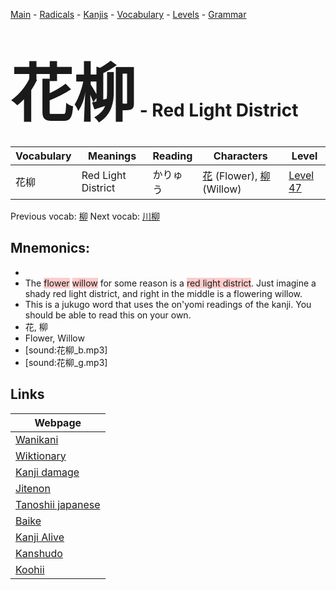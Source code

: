 <style> bigfont {font-size: 100px}</style>
[Main](../README.md) -
[Radicals](../radicals.md) -
[Kanjis](../kanjis.md) -
[Vocabulary](../vocabulary.md) -
[Levels](../levels.md) -
[Grammar](../grammar.md)
# <bigfont> 花柳</bigfont> - Red Light District 

| Vocabulary | Meanings | Reading | Characters | Level |
| --- | --- | --- | --- | --- |
| 花柳 | Red Light District | かりゅう |  [花](../kanjis/花.md) (Flower), [柳](../kanjis/柳.md) (Willow) | [Level 47](../levels/wk_level47.md) |

Previous vocab: [柳](柳.md) Next vocab: [川柳](川柳.md) 

## Mnemonics:

* 
* The <span style="background-color:#ffcccb"> flower</span> <span style="background-color:#ffcccb"> willow</span> for some reason is a <span style="background-color:#ffcccb"> red light district</span>. Just imagine a shady red light district, and right in the middle is a flowering willow.
* This is a jukugo word that uses the on'yomi readings of the kanji. You should be able to read this on your own.
* 花, 柳
* Flower, Willow
* [sound:花柳_b.mp3]
* [sound:花柳_g.mp3]


## Links 

| Webpage |
| --- |
| [Wanikani          ](https://www.wanikani.com/kanji/花柳) |
| [Wiktionary        ](https://en.wiktionary.org/wiki/花柳) |
| [Kanji damage      ](http://www.kanjidamage.com/kanji/search?utf8=✓&q=花柳) |
| [Jitenon           ](https://jitenon.com/kanji/花柳) |
| [Tanoshii japanese ](https://www.tanoshiijapanese.com/dictionary/kanji.cfm?k=花柳) |
| [Baike             ](https://baike.baidu.com/item/花柳) |
| [Kanji Alive       ](https://app.kanjialive.com/花柳) |
| [Kanshudo          ](https://www.kanshudo.com/searchmn?q=花柳) |
| [Koohii            ](https://kanji.koohii.com/study/kanji/花柳) |
